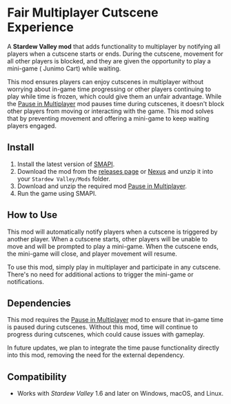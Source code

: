 # Fair Multiplayer Cutscene Experience

A **Stardew Valley mod** that adds functionality to multiplayer by notifying all players when a cutscene starts or ends.
During the cutscene, movement for all other players is blocked, and they are given the opportunity to play a mini-game (
Junimo Cart) while waiting.

This mod ensures players can enjoy cutscenes in multiplayer without worrying about in-game time progressing or other
players continuing to play while time is frozen, which could give them an unfair advantage. While
the [Pause in Multiplayer](https://www.nexusmods.com/stardewvalley/mods/21327) mod pauses time during cutscenes, it
doesn't block other players from moving or interacting with the game. This mod solves that by preventing movement and
offering a mini-game to keep waiting players engaged.

## Install

1. Install the latest version of [SMAPI](https://smapi.io).
2. Download the mod from the [releases page](https://github.com/HarkushaVlad/MultiplayerCutsceneNotification/releases) or [Nexus](https://www.nexusmods.com/stardewvalley/mods/29913/)
   and unzip it into your `Stardew Valley/Mods` folder.
3. Download and unzip the required mod [Pause in Multiplayer](https://www.nexusmods.com/stardewvalley/mods/21327).
4. Run the game using SMAPI.

## How to Use

This mod will automatically notify players when a cutscene is triggered by another player. When a cutscene starts, other
players will be unable to move and will be prompted to play a mini-game. When the cutscene ends, the mini-game will
close, and player movement will resume.

To use this mod, simply play in multiplayer and participate in any cutscene. There's no need for additional actions to
trigger the mini-game or notifications.

## Dependencies

This mod requires the [Pause in Multiplayer](https://www.nexusmods.com/stardewvalley/mods/21327) mod to ensure that
in-game time is paused during cutscenes. Without this mod, time will continue to progress during cutscenes, which could
cause issues with gameplay.

In future updates, we plan to integrate the time pause functionality directly into this mod, removing the need for the
external dependency.

## Compatibility

- Works with *Stardew Valley* 1.6 and later on Windows, macOS, and Linux.